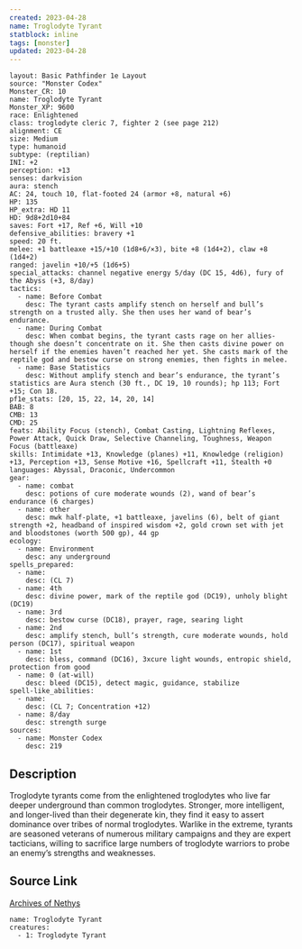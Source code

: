 ```yaml
---
created: 2023-04-28
name: Troglodyte Tyrant
statblock: inline
tags: [monster]
updated: 2023-04-28
---
```

```statblock
layout: Basic Pathfinder 1e Layout
source: "Monster Codex"
Monster_CR: 10
name: Troglodyte Tyrant
Monster_XP: 9600
race: Enlightened
class: troglodyte cleric 7, fighter 2 (see page 212)
alignment: CE
size: Medium
type: humanoid
subtype: (reptilian)
INI: +2
perception: +13
senses: darkvision
aura: stench
AC: 24, touch 10, flat-footed 24 (armor +8, natural +6)
HP: 135
HP_extra: HD 11
HD: 9d8+2d10+84
saves: Fort +17, Ref +6, Will +10
defensive_abilities: bravery +1
speed: 20 ft.
melee: +1 battleaxe +15/+10 (1d8+6/×3), bite +8 (1d4+2), claw +8 (1d4+2)
ranged: javelin +10/+5 (1d6+5)
special_attacks: channel negative energy 5/day (DC 15, 4d6), fury of the Abyss (+3, 8/day)
tactics:
  - name: Before Combat
    desc: The tyrant casts amplify stench on herself and bull’s strength on a trusted ally. She then uses her wand of bear’s endurance.
  - name: During Combat
    desc: When combat begins, the tyrant casts rage on her allies-though she doesn’t concentrate on it. She then casts divine power on herself if the enemies haven’t reached her yet. She casts mark of the reptile god and bestow curse on strong enemies, then fights in melee.
  - name: Base Statistics
    desc: Without amplify stench and bear’s endurance, the tyrant’s statistics are Aura stench (30 ft., DC 19, 10 rounds); hp 113; Fort +15; Con 18.
pf1e_stats: [20, 15, 22, 14, 20, 14]
BAB: 8
CMB: 13
CMD: 25
feats: Ability Focus (stench), Combat Casting, Lightning Reflexes, Power Attack, Quick Draw, Selective Channeling, Toughness, Weapon Focus (battleaxe)
skills: Intimidate +13, Knowledge (planes) +11, Knowledge (religion) +13, Perception +13, Sense Motive +16, Spellcraft +11, Stealth +0
languages: Abyssal, Draconic, Undercommon
gear:
  - name: combat
    desc: potions of cure moderate wounds (2), wand of bear’s endurance (6 charges)
  - name: other
    desc: mwk half-plate, +1 battleaxe, javelins (6), belt of giant strength +2, headband of inspired wisdom +2, gold crown set with jet and bloodstones (worth 500 gp), 44 gp
ecology:
  - name: Environment
    desc: any underground
spells_prepared:
  - name:
    desc: (CL 7)
  - name: 4th
    desc: divine power, mark of the reptile god (DC19), unholy blight (DC19)
  - name: 3rd
    desc: bestow curse (DC18), prayer, rage, searing light
  - name: 2nd
    desc: amplify stench, bull’s strength, cure moderate wounds, hold person (DC17), spiritual weapon
  - name: 1st
    desc: bless, command (DC16), 3xcure light wounds, entropic shield, protection from good
  - name: 0 (at-will)
    desc: bleed (DC15), detect magic, guidance, stabilize
spell-like_abilities:
  - name:
    desc: (CL 7; Concentration +12)
  - name: 8/day
    desc: strength surge
sources:
  - name: Monster Codex
    desc: 219
```
## Description
Troglodyte tyrants come from the enlightened troglodytes who live far deeper underground than common troglodytes. Stronger, more intelligent, and longer-lived than their degenerate kin, they find it easy to assert dominance over tribes of normal troglodytes. Warlike in the extreme, tyrants are seasoned veterans of numerous military campaigns and they are expert tacticians, willing to sacrifice large numbers of troglodyte warriors to probe an enemy’s strengths and weaknesses.
## Source Link
[Archives of Nethys](https://aonprd.com/MonsterDisplay.aspx?ItemName=Troglodyte%20Tyrant)
```encounter-table
name: Troglodyte Tyrant
creatures:
  - 1: Troglodyte Tyrant
```

